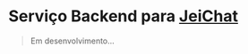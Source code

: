 # Serviço Backend para [JeiChat](https://github.com/juliocesar249/jeichat-frontend)

> Em desenvolvimento...